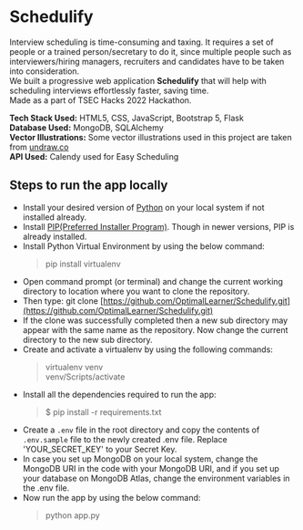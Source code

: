 # Schedulify
Interview scheduling is time-consuming and taxing. It requires a set of people or a trained person/secretary to do it, since multiple people such as interviewers/hiring managers, recruiters and candidates have to be taken into consideration.  
We built a progressive web application **Schedulify** that will help with scheduling interviews effortlessly faster, saving time.  
Made as a part of TSEC Hacks 2022 Hackathon.

**Tech Stack Used:** HTML5, CSS, JavaScript, Bootstrap 5, Flask  
**Database Used:** MongoDB, SQLAlchemy  
**Vector Illustrations:** Some vector illustrations used in this project are taken from [undraw.co](https://undraw.co/)  
**API Used:** Calendy used for Easy Scheduling

## Steps to run the app locally
* Install your desired version of [Python](https://www.python.org/downloads/) on your local system if not installed already.
* Install [PIP(Preferred Installer Program)](https://www.liquidweb.com/kb/install-pip-windows/). Though in newer versions, PIP is already installed.
* Install Python Virtual Environment by using the below command:
    > pip install virtualenv  
* Open command prompt (or terminal) and change the current working directory to location where you want to clone the repository.
* Then type: git clone [https://github.com/OptimalLearner/Schedulify.git](https://github.com/OptimalLearner/Schedulify.git)
* If the clone was successfully completed then a new sub directory may appear with the same name as the repository. Now change the current directory to the new sub directory.
* Create and activate a virtualenv by using the following commands:
    > virtualenv venv  
    > venv/Scripts/activate
* Install all the dependencies required to run the app:
    > $ pip install -r requirements.txt
* Create a `.env` file in the root directory and copy the contents of `.env.sample` file to the newly created .env file. Replace 'YOUR_SECRET_KEY' to your Secret Key.
* In case you set up MongoDB on your local system, change the MongoDB URI in the code with your MongoDB URI, and if you set up your database on MongoDB Atlas, change the environment variables in the .env file.
* Now run the app by using the below command:
    > python app.py
